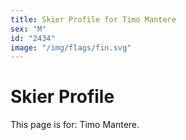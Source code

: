 ```yaml
---
title: Skier Profile for Timo Mantere
sex: "M"
id: "2434"
image: "/img/flags/fin.svg" 
---
```


# Skier Profile

This page is for: Timo Mantere.
    